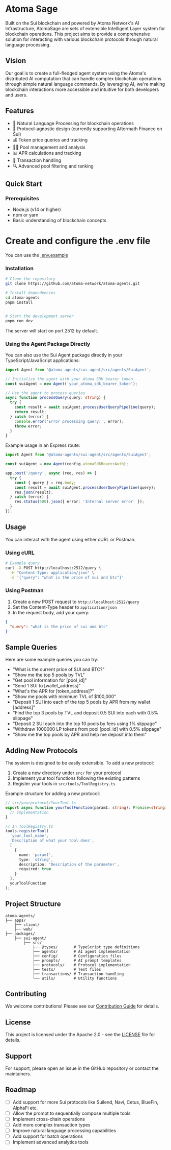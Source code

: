 # Atoma Sage

Built on the Sui blockchain and powered by Atoma Network's AI Infrastructure, AtomaSage are sets of extensible Intelligent Layer system for blockchain operations. This project aims to provide a comprehensive solution for interacting with various blockchain protocols through natural language processing.

## Vision

Our goal is to create a full-fledged agent system using the Atoma's distributed AI computation that can handle complex blockchain operations through simple natural language commands. By leveraging AI, we're making blockchain interactions more accessible and intuitive for both developers and users.

## Features

- 🤖 Natural Language Processing for blockchain operations
- 🔄 Protocol-agnostic design (currently supporting Aftermath Finance on Sui)
- 💰 Token price queries and tracking
- 🏊‍♂️ Pool management and analysis
- 📊 APR calculations and tracking
- 💸 Transaction handling
- 🔍 Advanced pool filtering and ranking

## Quick Start

### Prerequisites

- Node.js (v14 or higher)
- npm or yarn
- Basic understanding of blockchain concepts


# Create and configure the .env file

You can use the [.env.example](apps/web/.env.example)


### Installation

```bash
# Clone the repository
git clone https://github.com/atoma-network/atoma-agents.git

# Install dependencies
cd atoma-agents
pnpm install


# Start the development server
pnpm run dev
```

The server will start on port 2512 by default.

### Using the Agent Package Directly

You can also use the Sui Agent package directly in your TypeScript/JavaScript applications:

```typescript
import Agent from '@atoma-agents/sui-agent/src/agents/SuiAgent';

// Initialize the agent with your Atoma SDK bearer token
const suiAgent = new Agent('your_atoma_sdk_bearer_token');

// Use the agent to process queries
async function processQuery(query: string) {
  try {
    const result = await suiAgent.processUserQueryPipeline(query);
    return result;
  } catch (error) {
    console.error('Error processing query:', error);
    throw error;
  }
}
```

Example usage in an Express route:

```typescript
import Agent from '@atoma-agents/sui-agent/src/agents/SuiAgent';

const suiAgent = new Agent(config.atomaSdkBearerAuth);

app.post('/query', async (req, res) => {
  try {
    const { query } = req.body;
    const result = await suiAgent.processUserQueryPipeline(query);
    res.json(result);
  } catch (error) {
    res.status(500).json({ error: 'Internal server error' });
  }
});
```

## Usage

You can interact with the agent using either cURL or Postman.

### Using cURL

```bash
# Example query
curl -X POST http://localhost:2512/query \
  -H "Content-Type: application/json" \
  -d '{"query": "what is the price of sui and btc"}'
```

### Using Postman

1. Create a new POST request to `http://localhost:2512/query`
2. Set the Content-Type header to `application/json`
3. In the request body, add your query:

```json
{
  "query": "what is the price of sui and btc"
}
```

## Sample Queries

Here are some example queries you can try:

- "What is the current price of SUI and BTC?"
- "Show me the top 5 pools by TVL"
- "Get pool information for [pool_id]"
- "Send 1 SUI to [wallet_address]"
- "What's the APR for [token_address]?"
- "Show me pools with minimum TVL of $100,000"
- "Deposit 1 SUI into each of the top 5 pools by APR from my wallet [address]"
- "Find the top 3 pools by TVL and deposit 0.5 SUI into each with 0.5% slippage"
- "Deposit 2 SUI each into the top 10 pools by fees using 1% slippage"
- "Withdraw 1000000 LP tokens from pool [pool_id] with 0.5% slippage"
- "Show me the top pools by APR and help me deposit into them"

## Adding New Protocols

The system is designed to be easily extensible. To add a new protocol:

1. Create a new directory under `src/` for your protocol
2. Implement your tool functions following the existing patterns
3. Register your tools in `src/tools/ToolRegistry.ts`

Example structure for adding a new protocol:

```typescript
// src/yourprotocol/YourTool.ts
export async function yourToolFunction(param1: string): Promise<string> {
  // Implementation
}

// In ToolRegistry.ts
tools.registerTool(
  'your_tool_name',
  'Description of what your tool does',
  [
    {
      name: 'param1',
      type: 'string',
      description: 'Description of the parameter',
      required: true
    }
  ],
  yourToolFunction
);
```

## Project Structure

```
atoma-agents/
├── apps/
    ├── client/
    ├── web/
├── packages/
    ├── sui-agent/
        ├── src/
            ├── @types/       # TypeScript type definitions
            ├── agents/       # AI agent implementation
            ├── config/       # Configuration files
            ├── prompts/      # AI prompt templates
            ├── protocols/    # Protocol implementation
            ├── tests/        # Test files
            ├── transactions/ # Transaction handling
            └── utils/        # Utility functions
```

## Contributing

We welcome contributions! Please see our [Contribution Guide](CONTRIBUTING.md) for details.

## License

This project is licensed under the Apache 2.0 - see the [LICENSE](LICENSE) file for details.

## Support

For support, please open an issue in the GitHub repository or contact the maintainers.

## Roadmap

- [ ] Add support for more Sui protocols like Suilend, Navi, Cetus, BlueFin, AlphaFi etc.
- [ ] Allow the prompt to sequentially compose multiple tools
- [ ] Implement cross-chain operations
- [ ] Add more complex transaction types
- [ ] Improve natural language processing capabilities
- [ ] Add support for batch operations
- [ ] Implement advanced analytics tools
